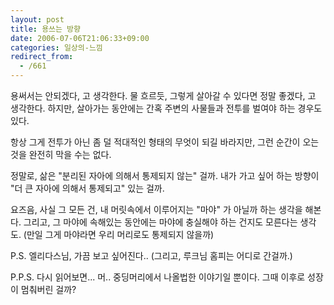 ```yaml
---
layout: post
title: 용쓰는 방향
date: 2006-07-06T21:06:33+09:00
categories: 일상의-느낌
redirect_from:
  - /661
---
```


용써서는 안되겠다, 고 생각한다. 물 흐르듯, 그렇게 살아갈 수 있다면 정말 좋겠다, 고 생각한다. 하지만, 살아가는 동안에는 간혹 주변의 사물들과 전투를 벌여야 하는 경우도 있다.

항상 그게 전투가 아닌 좀 덜 적대적인 형태의 무엇이 되길 바라지만, 그런 순간이 오는 것을 완전히 막을 수는 없다.

정말로, 삶은 "분리된 자아에 의해서 통제되지 않는" 걸까. 내가 가고 싶어 하는 방향이 "더 큰 자아에 의해서 통제되고" 있는 걸까.

요즈음, 사실 그 모든 건, 내 머릿속에서 이루어지는 "마야" 가 아닐까 하는 생각을 해본다. 그리고, 그 마야에 속해있는 동안에는 마야에 충실해야 하는 건지도 모른다는 생각도. (만일 그게 마야라면 우리 머리로도 통제되지 않을까)

P.S. 엘리다스님, 가끔 보고 싶어진다.. (그리고, 루크님 홈피는 어디로 간걸까.)

P.P.S. 다시 읽어보면... 머.. 중딩머리에서 나올법한 이야기일 뿐이다. 그때 이후로 성장이 멈춰버린 걸까?
